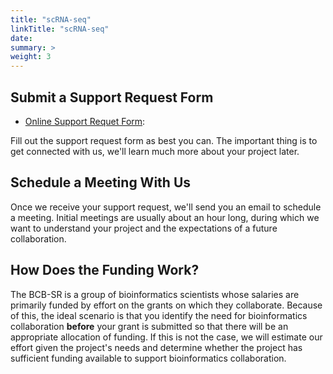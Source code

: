 ```yaml
---
title: "scRNA-seq"
linkTitle: "scRNA-seq"
date: 
summary: >
weight: 3
---
```


## Submit a Support Request Form

- [Online Support Requet Form](https://cancer.ufl.edu/research/shared-resources/biostatistics-computational-biology-shared-resource/biostatistics-shared-resource-support-request-form/):

Fill out the support request form as best you can. The important thing is to get connected with us, we'll learn much more about your project later.

## Schedule a Meeting With Us

Once we receive your support request, we'll send you an email to schedule a meeting. Initial meetings are usually about an hour long, during which we want to understand your project and the expectations of a future collaboration.

## How Does the Funding Work?

The BCB-SR is a group of bioinformatics scientists whose salaries are primarily funded by effort on the grants on which they collaborate. Because of this, the ideal scenario is that you identify the need for bioinformatics collaboration **before** your grant is submitted so that there will be an appropriate allocation of funding. If this is not the case, we will estimate our effort given the project's needs and determine whether the project has sufficient funding available to support bioinformatics collaboration.
